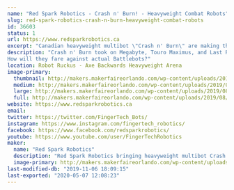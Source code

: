 ```yaml
---
name: "Red Spark Robotics - Crash n' Burn! - Heavyweight Combat Robots"
slug: red-spark-robotics-crash-n-burn-heavyweight-combat-robots
id: 36603
status: 1
url: https://www.redsparkrobotics.ca
excerpt: "Canadian heavyweight multibot \"Crash n' Burn\" are making the trip to entertain YOU!"
description: "Crash n' Burn took on Megabyte, Touro Maximus, and Last Rites at RoboGames.
How will they fare against actual Battlebots?"
location: Robot Ruckus - Axe Backwards Heavyweight Arena
image-primary:
  thumbnail: http://makers.makerfaireorlando.com/wp-content/uploads/2019/08/CnB-YouTube-thumbnail-150x150.png
  medium: http://makers.makerfaireorlando.com/wp-content/uploads/2019/08/CnB-YouTube-thumbnail-300x169.png
  large: http://makers.makerfaireorlando.com/wp-content/uploads/2019/08/CnB-YouTube-thumbnail-1024x576.png
  full: http://makers.makerfaireorlando.com/wp-content/uploads/2019/08/CnB-YouTube-thumbnail.png
website: https://www.redsparkrobotics.ca
email: 
twitter: https://twitter.com/FingerTech_Bots/
instagram: https://www.instagram.com/fingertech_robotics/
facebook: https://www.facebook.com/redsparkrobotics/
youtube: https://www.youtube.com/user/FingerTechRobotics
maker:
  name: "Red Spark Robotics"
  description: "Red Spark Robotics bringing heavyweight multibot Crash n’ Burn to entertain the audience at Robot Ruckus!"
  image-primary: http://makers.makerfaireorlando.com/wp-content/uploads/2019/08/Red-Spark-Robotics-full-color-600x454.png
last-modified-db: "2019-11-06 18:09:15"
last-exported: "2020-05-07 12:08:23"
---
```

